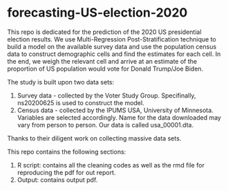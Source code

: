 # forecasting-US-election-2020

This repo is dedicated for the prediction of the 2020 US presidential election results. We use Multi-Regression Post-Stratification technique to build a model on the available survey data and use the population census data to construct demographic cells and find the estimates for each cell. In the end, we weigh the relevant cell and arrive at an estimate of the proportion of US population would vote for Donald Trump/Joe Biden.

The study is built upon two data sets:
1. Survey data - collected by the Voter Study Group. Specifinally, ns20200625 is used to construct the model.
2. Census data - collected by the IPUMS USA, University of Minnesota. Variables are selected accordingly. Name for the data downloaded may vary from person to person. Our data is called usa_00001.dta.

Thanks to their diligent work on collecting massive data sets. 

This repo contains the following sections:
1. R script: contains all the cleaning codes as well as the rmd file for reproducing the pdf for out report.
2. Output: contains output pdf.
